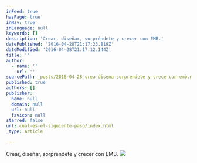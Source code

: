 ```yaml
---
inFeed: true
hasPage: true
inNav: true
inLanguage: null
keywords: []
description: 'Crear, diseñar, sorpréndete y crecer con EMB.'
datePublished: '2016-04-28T21:17:23.819Z'
dateModified: '2016-04-28T21:17:12.144Z'
title: ''
author:
  - name: ''
    url: ''
sourcePath: _posts/2016-04-28-crea-disena-sorprendete-y-crece-con-emb.md
published: true
authors: []
publisher:
  name: null
  domain: null
  url: null
  favicon: null
starred: false
url: cual-es-el-siguiente-paso/index.html
_type: Article

---
```

Crear, diseñar, sorpréndete y crecer con EMB.
![](https://the-grid-user-content.s3-us-west-2.amazonaws.com/13d1fcf1-bb43-4d3d-b198-6d6050773c5b.jpg)